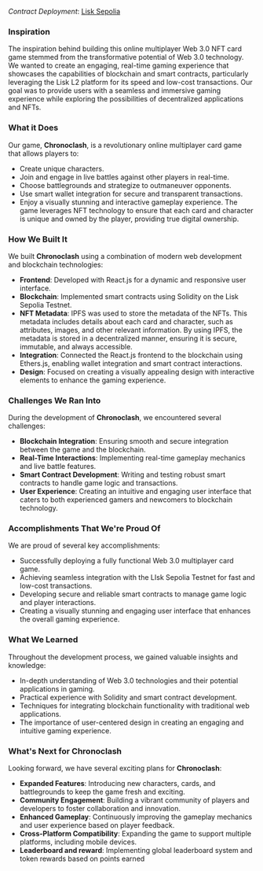
_Contract Deployment_: [Lisk Sepolia](https://sepolia-blockscout.lisk.com/address/0x932026E1A7b0F690233973633448450d7656BF03)
### Inspiration
The inspiration behind building this online multiplayer Web 3.0 NFT card game stemmed from the transformative potential of Web 3.0 technology. We wanted to create an engaging, real-time gaming experience that showcases the capabilities of blockchain and smart contracts, particularly leveraging the Lisk L2 platform for its speed and low-cost transactions. Our goal was to provide users with a seamless and immersive gaming experience while exploring the possibilities of decentralized applications and NFTs.

### What it Does
Our game, **Chronoclash**, is a revolutionary online multiplayer card game that allows players to:
- Create unique characters.
- Join and engage in live battles against other players in real-time.
- Choose battlegrounds and strategize to outmaneuver opponents.
- Use smart wallet integration for secure and transparent transactions.
- Enjoy a visually stunning and interactive gameplay experience.
The game leverages NFT technology to ensure that each card and character is unique and owned by the player, providing true digital ownership.

### How We Built It
We built **Chronoclash** using a combination of modern web development and blockchain technologies:
- **Frontend**: Developed with React.js for a dynamic and responsive user interface.
- **Blockchain**: Implemented smart contracts using Solidity on the Lisk Sepolia Testnet.
- **NFT Metadata**: IPFS was used to store the metadata of the NFTs. This metadata includes details about each card and character, such as attributes, images, and other relevant information. By using IPFS, the metadata is stored in a decentralized manner, ensuring it is secure, immutable, and always accessible.
- **Integration**: Connected the React.js frontend to the blockchain using Ethers.js, enabling wallet integration and smart contract interactions.
- **Design**: Focused on creating a visually appealing design with interactive elements to enhance the gaming experience.

### Challenges We Ran Into
During the development of **Chronoclash**, we encountered several challenges:
- **Blockchain Integration**: Ensuring smooth and secure integration between the game and the blockchain.
- **Real-Time Interactions**: Implementing real-time gameplay mechanics and live battle features.
- **Smart Contract Development**: Writing and testing robust smart contracts to handle game logic and transactions.
- **User Experience**: Creating an intuitive and engaging user interface that caters to both experienced gamers and newcomers to blockchain technology.

### Accomplishments That We're Proud Of
We are proud of several key accomplishments:
- Successfully deploying a fully functional Web 3.0 multiplayer card game.
- Achieving seamless integration with the LIsk Sepolia Testnet for fast and low-cost transactions.
- Developing secure and reliable smart contracts to manage game logic and player interactions.
- Creating a visually stunning and engaging user interface that enhances the overall gaming experience.

### What We Learned
Throughout the development process, we gained valuable insights and knowledge:
- In-depth understanding of Web 3.0 technologies and their potential applications in gaming.
- Practical experience with Solidity and smart contract development.
- Techniques for integrating blockchain functionality with traditional web applications.
- The importance of user-centered design in creating an engaging and intuitive gaming experience.

### What's Next for Chronoclash
Looking forward, we have several exciting plans for **Chronoclash**:
- **Expanded Features**: Introducing new characters, cards, and battlegrounds to keep the game fresh and exciting.
- **Community Engagement**: Building a vibrant community of players and developers to foster collaboration and innovation.
- **Enhanced Gameplay**: Continuously improving the gameplay mechanics and user experience based on player feedback.
- **Cross-Platform Compatibility**: Expanding the game to support multiple platforms, including mobile devices.
- **Leaderboard and reward**: Implementing global leaderboard system and token rewards based on points earned
